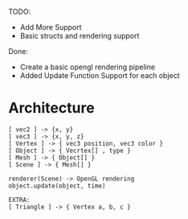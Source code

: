 

TODO:
- Add More Support
- Basic structs and rendering support

Done:
- Create a basic opengl rendering pipeline
- Added Update Function Support for each object


# Architecture 
```
[ vec2 ] -> {x, y}
[ vec3 ] -> {x, y, z}
[ Vertex ] -> { vec3 position, vec3 color }
[ Object ] -> { Vecrtex[] , type }
[ Mesh ] -> { Object[] }
[ Scene ] -> { Mesh[] }

renderer(Scene) -> OpenGL rendering
object.update(object, time)

EXTRA: 
[ Triangle ] -> { Vertex a, b, c }

```